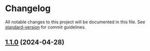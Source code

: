 # Changelog

All notable changes to this project will be documented in this file. See [standard-version](https://github.com/conventional-changelog/standard-version) for commit guidelines.

## [1.1.0](https://github.com/ng-galien/node-red-contrib-pulsar/compare/v2.0.0...v1.1.0) (2024-04-28)
